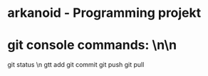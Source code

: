 # arkanoid - Programming projekt

# git console commands: \n\n

git status \n
gtt add
git commit
git push
git pull
